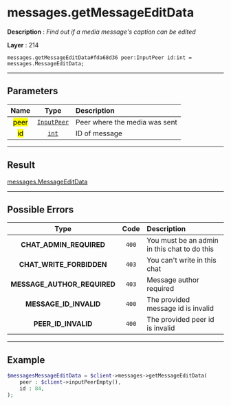 # messages.getMessageEditData

**Description** : *Find out if a media message&#039;s caption can be edited*

**Layer** : 214

```tl
messages.getMessageEditData#fda68d36 peer:InputPeer id:int = messages.MessageEditData;
```

---

## Parameters

| Name | Type | Description |
| :---: | :---: | :--- |
| <mark>peer</mark> | [`InputPeer`](type/InputPeer) | Peer where the media was sent |
| <mark>id</mark> | [`int`](type/int) | ID of message |

---

## Result

[messages.MessageEditData](type/messages.MessageEditData)

---

## Possible Errors

| Type | Code | Description |
| :---: | :---: | :--- |
| **CHAT_ADMIN_REQUIRED** | `400` | You must be an admin in this chat to do this |
| **CHAT_WRITE_FORBIDDEN** | `403` | You can't write in this chat |
| **MESSAGE_AUTHOR_REQUIRED** | `403` | Message author required |
| **MESSAGE_ID_INVALID** | `400` | The provided message id is invalid |
| **PEER_ID_INVALID** | `400` | The provided peer id is invalid |

---

## Example

```php
$messagesMessageEditData = $client->messages->getMessageEditData(
	peer : $client->inputPeerEmpty(),
	id : 84,
);
```